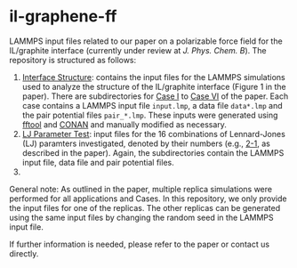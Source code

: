 # il-graphene-ff

LAMMPS input files related to our paper on a polarizable force field for the IL/graphite interface (currently under review at *J. Phys. Chem. B*).
The repository is structured as follows:
1. [Interface Structure](./structure): contains the input files for the LAMMPS simulations used to analyze the structure of the IL/graphite interface (Figure 1 in the paper). 
There are subdirectories for [Case I](./structure/case-1) to [Case VI](./structure/case-6) of the paper. 
Each case contains a LAMMPS input file `input.lmp`, a data file `data*.lmp` and the pair potential files `pair_*.lmp`. 
These inputs were generated using [fftool](https://github.com/paduagroup/fftool) and [CONAN](https://github.com/kirchners-manta/conan) and manually modified as necessary.
2. [LJ Parameter Test](./lj_parameter_test/): input files for the 16 combinations of Lennard-Jones (LJ) paramters investigated, denoted by their numbers (e.g., [2-1](./lj_parameter_test/2-1/), as described in the paper). 
Again, the subdirectories contain the LAMMPS input file, data file and pair potential files.
3. 

General note: As outlined in the paper, multiple replica simulations were performed for all applications and Cases. 
In this repository, we only provide the input files for one of the replicas. The other replicas can be generated using the same input files by changing the random seed in the LAMMPS input file.

If further information is needed, please refer to the paper or contact us directly.